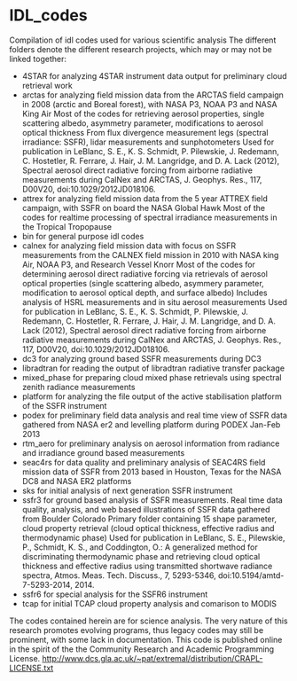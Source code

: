 # IDL_codes
Compilation of idl codes used for various scientific analysis
The different folders denote the different research projects, which may or may not be linked together:

  - 4STAR for analyzing 4STAR instrument data output for preliminary cloud retrieval work
  - arctas for analyzing field mission data from the ARCTAS field campaign in 2008 (arctic and Boreal forest), with NASA P3, NOAA P3 and NASA King Air
      Most of the codes for retrieving aerosol properties, single scattering albedo, asymmetry parameter, modifications to aerosol optical thickness
      From flux divergence measurement legs (spectral irradiance: SSFR), lidar measurements and sunphotometers
      Used for publication in LeBlanc, S. E., K. S. Schmidt, P. Pilewskie, J. Redemann, C. Hostetler, R. Ferrare, J. Hair, J. M. Langridge, and D. A. Lack (2012), Spectral aerosol direct radiative forcing from airborne radiative measurements during CalNex and ARCTAS, J. Geophys. Res., 117, D00V20, doi:10.1029/2012JD018106.
  - attrex for analyzing field mission data from the 5 year ATTREX field campaign, with SSFR on board the NASA Global Hawk 
      Most of the codes for realtime processing of spectral irradiance measurements in the Tropical Tropopause
  - bin for general purpose idl codes
  - calnex for analyzing field mission data with focus on SSFR measurements from the CALNEX field mission in 2010 with NASA king Air, NOAA P3, and Research Vessel Knorr
      Most of the codes for determining aerosol direct radiative forcing via retrievals of aerosol optical properties (single scattering albedo, asymmery parameter, modification to aerosol optical depth, and surface albedo)
      Includes analysis of HSRL measurements and in situ aerosol measurements
      Used for publication in LeBlanc, S. E., K. S. Schmidt, P. Pilewskie, J. Redemann, C. Hostetler, R. Ferrare, J. Hair, J. M. Langridge, and D. A. Lack (2012), Spectral aerosol direct radiative forcing from airborne radiative measurements during CalNex and ARCTAS, J. Geophys. Res., 117, D00V20, doi:10.1029/2012JD018106.
  - dc3 for analyzing ground based SSFR measurements during DC3
  - libradtran for reading the output of libradtran radiative transfer package
  - mixed_phase for preparing cloud mixed phase retrievals using spectral zenith radiance measurements
  - platform for analyzing the file output of the active stabilisation platform of the SSFR instrument
  - podex for preliminary field data analysis and real time view of SSFR data gathered from NASA er2 and levelling platform during PODEX Jan-Feb 2013
  - rtm_aero for preliminary analysis on aerosol information from radiance and irradiance ground based measurements
  - seac4rs for data quality and preliminary analysis of SEAC4RS field mission data of SSFR from 2013 based in Houston, Texas for the NASA DC8 and NASA ER2 platforms
  - sks for initial analysis of next generation SSFR instrument
  - ssfr3 for ground based analysis of SSFR measurements. 
      Real time data quality, analysis, and web based illustrations of SSFR data gathered from Boulder Colorado
      Primary folder containing 15 shape parameter, cloud property retrieval (cloud optical thickness, effective radius and thermodynamic phase)
      Used for publication in LeBlanc, S. E., Pilewskie, P., Schmidt, K. S., and Coddington, O.: A generalized method for discriminating thermodynamic phase and retrieving cloud optical thickness and effective radius using transmitted shortwave radiance spectra, Atmos. Meas. Tech. Discuss., 7, 5293-5346, doi:10.5194/amtd-7-5293-2014, 2014.
  - ssfr6 for special analysis for the SSFR6 instrument
  - tcap for initial TCAP cloud property analysis and comarison to MODIS

The codes contained herein are for science analysis. 
The very nature of this research promotes evolving programs, thus legacy codes may still be prominent, with some lack in documentation. 
This code is published online in the spirit of the the Community Research and Academic Programming License. http://www.dcs.gla.ac.uk/~pat/extremal/distribution/CRAPL-LICENSE.txt

